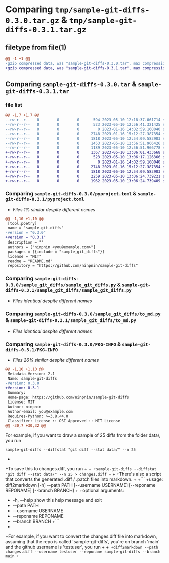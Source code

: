 # Comparing `tmp/sample-git-diffs-0.3.0.tar.gz` & `tmp/sample-git-diffs-0.3.1.tar.gz`

## filetype from file(1)

```diff
@@ -1 +1 @@
-gzip compressed data, was "sample-git-diffs-0.3.0.tar", max compression
+gzip compressed data, was "sample-git-diffs-0.3.1.tar", max compression
```

## Comparing `sample-git-diffs-0.3.0.tar` & `sample-git-diffs-0.3.1.tar`

### file list

```diff
@@ -1,7 +1,7 @@
--rw-r--r--   0        0        0      594 2023-05-10 12:18:37.061714 sample-git-diffs-0.3.0/README.md
--rw-r--r--   0        0        0      523 2023-05-10 12:56:41.321425 sample-git-diffs-0.3.0/pyproject.toml
--rw-r--r--   0        0        0        0 2023-01-16 14:02:59.160040 sample-git-diffs-0.3.0/sample_git_diffs/__init__.py
--rw-r--r--   0        0        0     2748 2023-01-16 15:12:27.387354 sample-git-diffs-0.3.0/sample_git_diffs/sample_git_diffs.py
--rw-r--r--   0        0        0     1818 2023-05-10 12:54:09.583903 sample-git-diffs-0.3.0/sample_git_diffs/to_md.py
--rw-r--r--   0        0        0     1453 2023-05-10 12:56:51.966426 sample-git-diffs-0.3.0/setup.py
--rw-r--r--   0        0        0     1189 2023-05-10 12:56:51.966778 sample-git-diffs-0.3.0/PKG-INFO
+-rw-r--r--   0        0        0     1367 2023-05-10 13:06:01.433668 sample-git-diffs-0.3.1/README.md
+-rw-r--r--   0        0        0      523 2023-05-10 13:06:17.126366 sample-git-diffs-0.3.1/pyproject.toml
+-rw-r--r--   0        0        0        0 2023-01-16 14:02:59.160040 sample-git-diffs-0.3.1/sample_git_diffs/__init__.py
+-rw-r--r--   0        0        0     2748 2023-01-16 15:12:27.387354 sample-git-diffs-0.3.1/sample_git_diffs/sample_git_diffs.py
+-rw-r--r--   0        0        0     1818 2023-05-10 12:54:09.583903 sample-git-diffs-0.3.1/sample_git_diffs/to_md.py
+-rw-r--r--   0        0        0     2259 2023-05-10 13:06:24.739221 sample-git-diffs-0.3.1/setup.py
+-rw-r--r--   0        0        0     1962 2023-05-10 13:06:24.739409 sample-git-diffs-0.3.1/PKG-INFO
```

### Comparing `sample-git-diffs-0.3.0/pyproject.toml` & `sample-git-diffs-0.3.1/pyproject.toml`

 * *Files 1% similar despite different names*

```diff
@@ -1,10 +1,10 @@
 [tool.poetry]
 name = "sample-git-diffs"
-version = "0.3.0"
+version = "0.3.1"
 description = ""
 authors = ["ninpnin <you@example.com>"]
 packages = [{include = "sample_git_diffs"}]
 license = "MIT"
 readme = "README.md"
 repository = "https://github.com/ninpnin/sample-git-diffs"
```

### Comparing `sample-git-diffs-0.3.0/sample_git_diffs/sample_git_diffs.py` & `sample-git-diffs-0.3.1/sample_git_diffs/sample_git_diffs.py`

 * *Files identical despite different names*

### Comparing `sample-git-diffs-0.3.0/sample_git_diffs/to_md.py` & `sample-git-diffs-0.3.1/sample_git_diffs/to_md.py`

 * *Files identical despite different names*

### Comparing `sample-git-diffs-0.3.0/PKG-INFO` & `sample-git-diffs-0.3.1/PKG-INFO`

 * *Files 26% similar despite different names*

```diff
@@ -1,10 +1,10 @@
 Metadata-Version: 2.1
 Name: sample-git-diffs
-Version: 0.3.0
+Version: 0.3.1
 Summary: 
 Home-page: https://github.com/ninpnin/sample-git-diffs
 License: MIT
 Author: ninpnin
 Author-email: you@example.com
 Requires-Python: >=3.8,<4.0
 Classifier: License :: OSI Approved :: MIT License
@@ -30,7 +30,32 @@
 ```
 
 For example, if you want to draw a sample of 25 diffs from the folder data/, you run
 
 ```
 sample-git-diffs --diffstat "git diff --stat data/" --n 25
 ```
+
+To save this to changes.diff, you run
+
+```
+sample-git-diffs --diffstat "git diff --stat data/" --n 25 > changes.diff
+```
+
+There's also a script that converts the generated .diff / .patch files into markdown.
+
+```
+usage: diff2markdown [-h] --path PATH [--username USERNAME] [--reponame REPONAME] [--branch BRANCH]
+
+optional arguments:
+  -h, --help           show this help message and exit
+  --path PATH
+  --username USERNAME
+  --reponame REPONAME
+  --branch BRANCH
+```
+
+For example, if you want to convert the changes.diff file into markdown, assuming that the repo is called 'sample-git-diffs', you're on branch 'main' and the github username is 'testuser', you run
+
+```
+diff2markdown --path changes.diff --username testuser --reponame sample-git-diffs --branch main
+```
```

